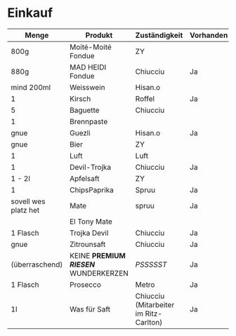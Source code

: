 # Einkauf

|Menge|Produkt|Zuständigkeit|Vorhanden|
|-----|-------|-------------|---------|
|800g|Moité-Moité Fondue|ZY||
|880g|MAD HEIDI Fondue |Chiucciu|Ja|
|mind 200ml|Weisswein|Hisan.o||
|1|Kirsch|Roffel|Ja|
|5|Baguette|Chiucciu||
|1|Brennpaste|||
|gnue|Guezli|Hisan.o|Ja|
|gnue|Bier|ZY||
|1|Luft|Luft||
|1|Devil-Trojka|Chiucciu|Ja|
|1 - 2l|Apfelsaft|ZY||
|1|ChipsPaprika|Spruu|Ja|
|sovell wes platz het|Mate|spruu|Ja|
||El Tony Mate|||
|1 Flasch|Trojka Devil|Chiucciu|Ja|
|gnue|Zitrounsaft|Chiucciu|Ja|
|(überraschend)| KEINE **PREMIUM** _**RIESEN**_ WUNDERKERZEN|*PSSSSST*|Ja|
|1 Flasch|Prosecco|Metro|Ja|
|1l|Was für Saft|Chiucciu (Mitarbeiter im Ritz-Carlton)|Ja|
